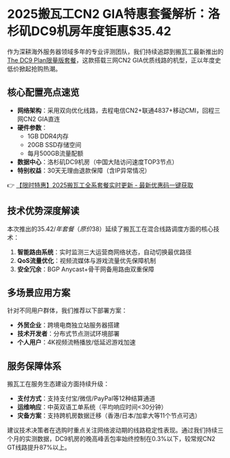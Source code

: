 # 2025搬瓦工CN2 GIA特惠套餐解析：洛杉矶DC9机房年度钜惠$35.42

作为深耕海外服务器领域多年的专业评测团队，我们持续追踪到搬瓦工最新推出的[The DC9 Plan限量版套餐](https://bit.ly/banwagon)，这款搭载三网CN2 GIA优质线路的机型，正以年度史低价掀起抢购热潮。

## 核心配置亮点速览
- **网络架构**：采用双向优化线路，去程电信CN2+联通4837+移动CMI，回程三网CN2 GIA直连
- **硬件参数**：
  - 1GB DDR4内存
  - 20GB SSD存储空间
  - 每月500GB流量配额
- **数据中心**：洛杉矶DC9机房（中国大陆访问速度TOP3节点）
- **特别权益**：30天无理由退款保障（含IP异常情况）

👉 [【限时特惠】2025搬瓦工全系套餐实时更新 - 最新优惠码一键获取](https://bit.ly/banwagon)

## 技术优势深度解读
本次推出的$35.42/年套餐（原价$38）延续了搬瓦工在混合线路调度方面的核心技术：
1. **智能路由系统**：实时监测三大运营商网络状态，自动切换最优路径
2. **QoS流量优化**：视频流媒体与游戏流量优先保障机制
3. **安全冗余**：BGP Anycast+骨干网备用路由双重保障

## 多场景应用方案
针对不同用户群体，我们推荐以下部署方案：
- **外贸企业**：跨境电商独立站服务器搭建
- **技术开发者**：分布式节点测试环境部署
- **个人用户**：4K视频流畅播放/低延迟游戏加速

## 服务保障体系
搬瓦工在服务生态建设方面持续升级：
- **支付方式**：支持支付宝/微信/PayPal等12种结算通道
- **运维响应**：中英双语工单系统（平均响应时间<30分钟）
- **灾备方案**：支持跨机房数据迁移（香港/日本/加拿大等11个节点可选）

建议技术决策者在选购时重点关注网络波动期的线路稳定性表现。通过我们持续三个月的实测数据，DC9机房的晚高峰丢包率始终控制在0.3%以下，较常规CN2 GT线路提升87%以上。